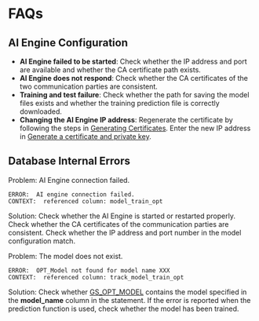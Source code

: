 # FAQs<a name="EN-US_TOPIC_0289900328"></a>

## AI Engine Configuration<a name="en-us_topic_0283136830_section1880210558527"></a>

-   **AI Engine failed to be started**: Check whether the IP address and port are available and whether the CA certificate path exists.
-   **AI Engine does not respond**: Check whether the CA certificates of the two communication parties are consistent.
-   **Training and test failure**: Check whether the path for saving the model files exists and whether the training prediction file is correctly downloaded.
-   **Changing the AI Engine IP address**: Regenerate the certificate by following the steps in  [Generating Certificates](environment-deployment.md#en-us_topic_0283136738_section2571634396). Enter the new IP address in  [Generate a certificate and private key](environment-deployment.md#en-us_topic_0283136738_li1783847165213).

## Database Internal Errors<a name="en-us_topic_0283136830_section11328131115316"></a>

Problem: AI Engine connection failed.

```
ERROR:  AI engine connection failed.
CONTEXT:  referenced column: model_train_opt
```

Solution: Check whether the AI Engine is started or restarted properly. Check whether the CA certificates of the communication parties are consistent. Check whether the IP address and port number in the model configuration match.

Problem: The model does not exist.

```
ERROR:  OPT_Model not found for model name XXX
CONTEXT:  referenced column: track_model_train_opt
```

Solution: Check whether  [GS\_OPT\_MODEL](en-us_topic_0289900860.md)  contains the model specified in the  **model\_name**  column in the statement. If the error is reported when the prediction function is used, check whether the model has been trained.

